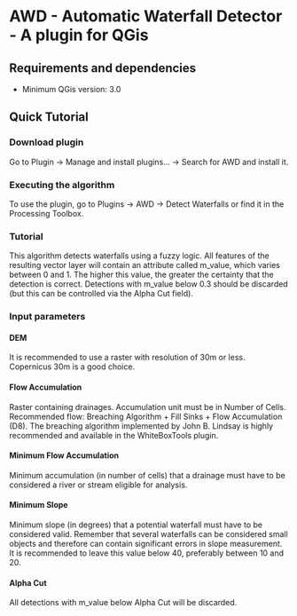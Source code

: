 # AWD - Automatic Waterfall Detector - A plugin for QGis

## Requirements and dependencies

- Minimum QGis version: 3.0

## Quick Tutorial

### Download plugin

Go to Plugin -> Manage and install plugins... -> Search for AWD and install it.

### Executing the algorithm

To use the plugin, go to Plugins -> AWD -> Detect Waterfalls or find it in the Processing Toolbox.

### Tutorial

This algorithm detects waterfalls using a fuzzy logic. All features of the resulting vector layer will contain an attribute called m_value, which varies between 0 and 1. The higher this value, the greater the certainty that the detection is correct. Detections with m_value below 0.3 should be discarded (but this can be controlled via the Alpha Cut field).

### Input parameters
#### DEM
It is recommended to use a raster with resolution of 30m or less. Copernicus 30m is a good choice.
#### Flow Accumulation
Raster containing drainages. Accumulation unit must be in Number of Cells. Recommended flow: Breaching Algorithm + Fill Sinks + Flow Accumulation (D8). The breaching algorithm implemented by John B. Lindsay is highly recommended and available in the WhiteBoxTools plugin.
#### Minimum Flow Accumulation
Minimum accumulation (in number of cells) that a drainage must have to be considered a river or stream eligible for analysis.
#### Minimum Slope
Minimum slope (in degrees) that a potential waterfall must have to be considered valid. Remember that several waterfalls can be considered small objects and therefore can contain significant errors in slope measurement. It is recommended to leave this value below 40, preferably between 10 and 20.
#### Alpha Cut
All detections with m_value below Alpha Cut will be discarded.
